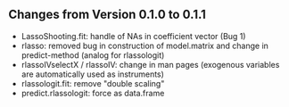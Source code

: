 ## Changes from Version 0.1.0 to 0.1.1

* LassoShooting.fit: handle of NAs in coefficient vector (Bug 1)
* rlasso: removed bug in construction of model.matrix and change in predict-method (analog for rlassologit)
* rlassoIVselectX / rlassoIV: change in man pages (exogenous variables are automatically used as instruments)
* rlassologit.fit: remove "double scaling"
* predict.rlassologit: force as data.frame
